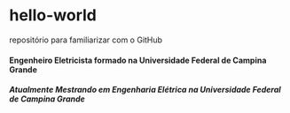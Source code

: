 # hello-world
repositório para familiarizar com o GitHub 
<h4> Engenheiro Eletricista formado na Universidade Federal de Campina Grande</h4>
<h5> Atualmente Mestrando em Engenharia Elétrica na Universidade Federal de Campina Grande</h5>
